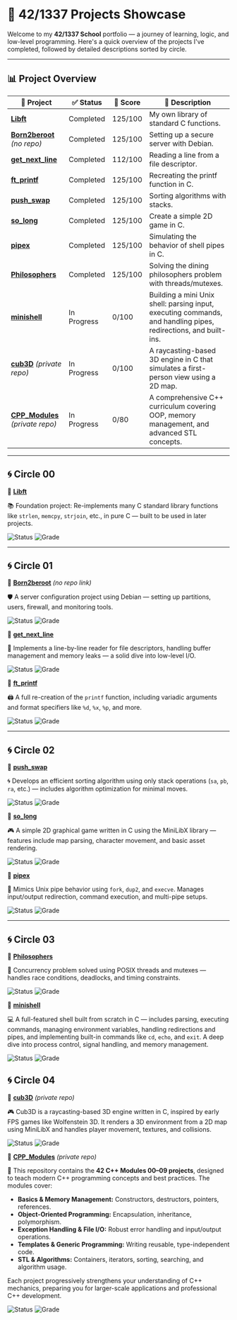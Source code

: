 # 🚀 42/1337 Projects Showcase

Welcome to my **42/1337 School** portfolio — a journey of learning, logic, and low-level programming. Here's a quick overview of the projects I've completed, followed by detailed descriptions sorted by circle.

---

## 📊 Project Overview

| 📁 Project                                                                 | ✅ Status      | 🎯 Score    | 📌 Description                                                  |
|---------------------------------------------------------------------------|----------------|-------------|------------------------------------------------------------------|
| [**Libft**](https://github.com/Redadaghouj/42-Libft_1337)                 |   Completed    |   125/100   | My own library of standard C functions.                          |
| [**Born2beroot**](#) *(no repo)*                                       |   Completed    |   125/100   | Setting up a secure server with Debian.                         |
| [**get_next_line**](https://github.com/Redadaghouj/42-get_next_line_1337) |   Completed    |   112/100   | Reading a line from a file descriptor.                          |
| [**ft_printf**](https://github.com/Redadaghouj/42-ft_printf_1337)         |   Completed    |   125/100   | Recreating the printf function in C.                            |
| [**push_swap**](https://github.com/Redadaghouj/42-push_swap_1337)         |   Completed    |   125/100   | Sorting algorithms with stacks.                                |
| [**so_long**](https://github.com/Redadaghouj/42-so_long_1337)             |   Completed    |   125/100   | Create a simple 2D game in C.                                  |
| [**pipex**](https://github.com/Redadaghouj/42-pipex_1337)                 |   Completed    |   125/100   | Simulating the behavior of shell pipes in C.                   |
| [**Philosophers**](https://github.com/Redadaghouj/42-Philosophers_1337)   |   Completed    |   125/100   | Solving the dining philosophers problem with threads/mutexes.  |
| [**minishell**](https://github.com/Redadaghouj/42-minishell_1337)         | In Progress    | 0/100     | Building a mini Unix shell: parsing input, executing commands, and handling pipes, redirections, and built-ins. |
| [**cub3D**](https://github.com/Redadaghouj/42-cub3D_1337) *(private repo)*   | In Progress    | 0/100     | A raycasting-based 3D engine in C that simulates a first-person view using a 2D map. |
| [**CPP_Modules**](https://github.com/Redadaghouj/42-CPP_Modules_1337) *(private repo)*   | In Progress    | 0/80     | A comprehensive C++ curriculum covering OOP, memory management, and advanced STL concepts. |

---

## 🌀 Circle 00

🔹 [**Libft**](https://github.com/Redadaghouj/42-Libft_1337)

📚 Foundation project: Re-implements many C standard library functions like `strlen`, `memcpy`, `strjoin`, etc., in pure C — built to be used in later projects.  

![Status](https://img.shields.io/badge/Status-Completed-brightgreen) ![Grade](https://img.shields.io/badge/Grade-125%2F100-success)

---

## 🌀 Circle 01

🔹 [**Born2beroot**](#) *(no repo link)* 

🛡️ A server configuration project using Debian — setting up partitions, users, firewall, and monitoring tools.  

![Status](https://img.shields.io/badge/Status-Completed-brightgreen) ![Grade](https://img.shields.io/badge/Grade-125%2F100-success)

🔹 [**get_next_line**](https://github.com/Redadaghouj/42-get_next_line_1337)

📄 Implements a line-by-line reader for file descriptors, handling buffer management and memory leaks — a solid dive into low-level I/O.  

![Status](https://img.shields.io/badge/Status-Completed-brightgreen) ![Grade](https://img.shields.io/badge/Grade-112%2F100-success)

🔹 [**ft_printf**](https://github.com/Redadaghouj/42-ft_printf_1337) 

🖨️ A full re-creation of the `printf` function, including variadic arguments and format specifiers like `%d`, `%x`, `%p`, and more.  

![Status](https://img.shields.io/badge/Status-Completed-brightgreen) ![Grade](https://img.shields.io/badge/Grade-125%2F100-success)

---

## 🌀 Circle 02

🔹 [**push_swap**](https://github.com/Redadaghouj/42-push_swap_1337)  

🌀 Develops an efficient sorting algorithm using only stack operations (`sa`, `pb`, `ra`, etc.) — includes algorithm optimization for minimal moves.  

![Status](https://img.shields.io/badge/Status-Completed-brightgreen) ![Grade](https://img.shields.io/badge/Grade-125%2F100-success)

🔹 [**so_long**](https://github.com/Redadaghouj/42-so_long_1337)  

🎮 A simple 2D graphical game written in C using the MiniLibX library — features include map parsing, character movement, and basic asset rendering.  

![Status](https://img.shields.io/badge/Status-Completed-brightgreen) ![Grade](https://img.shields.io/badge/Grade-125%2F100-success)

🔹 [**pipex**](https://github.com/Redadaghouj/42-pipex_1337)  

🔧 Mimics Unix pipe behavior using `fork`, `dup2`, and `execve`. Manages input/output redirection, command execution, and multi-pipe setups.  

![Status](https://img.shields.io/badge/Status-Completed-brightgreen) ![Grade](https://img.shields.io/badge/Grade-125%2F100-success)

---

## 🌀 Circle 03

🔹 [**Philosophers**](https://github.com/Redadaghouj/42-Philosophers_1337)  

🍝 Concurrency problem solved using POSIX threads and mutexes — handles race conditions, deadlocks, and timing constraints.  

![Status](https://img.shields.io/badge/Status-Completed-brightgreen) ![Grade](https://img.shields.io/badge/Grade-125%2F100-success)

🔹 [**minishell**](https://github.com/Redadaghouj/42-minishell_1337)

💻 A full-featured shell built from scratch in C — includes parsing, executing commands, managing environment variables, handling redirections and pipes, and implementing built-in commands like `cd`, `echo`, and `exit`. A deep dive into process control, signal handling, and memory management.  

![Status](https://img.shields.io/badge/Status-In_Progress-orange) ![Grade](https://img.shields.io/badge/Grade-0%2F100-progress)

## 🌀 Circle 04

🔹 [**cub3D**](https://github.com/Redadaghouj/42-cub3D_1337)  *(private repo)*  

🎮 Cub3D is a raycasting-based 3D engine written in C, inspired by early FPS games like Wolfenstein 3D. It renders a 3D environment from a 2D map using MiniLibX and handles player movement, textures, and collisions.

![Status](https://img.shields.io/badge/Status-In_Progress-orange) ![Grade](https://img.shields.io/badge/Grade-0%2F100-progress)

🔹 [**CPP_Modules**](https://github.com/Redadaghouj/42-CPP_Modules_1337) *(private repo)*  

🎯 This repository contains the **42 C++ Modules 00–09 projects**, designed to teach modern C++ programming concepts and best practices. The modules cover:

- **Basics & Memory Management:** Constructors, destructors, pointers, references.  
- **Object-Oriented Programming:** Encapsulation, inheritance, polymorphism.  
- **Exception Handling & File I/O:** Robust error handling and input/output operations.  
- **Templates & Generic Programming:** Writing reusable, type-independent code.  
- **STL & Algorithms:** Containers, iterators, sorting, searching, and algorithm usage.

Each project progressively strengthens your understanding of C++ mechanics, preparing you for larger-scale applications and professional C++ development.  

![Status](https://img.shields.io/badge/Status-In_Progress-orange) ![Grade](https://img.shields.io/badge/Grade-0%2F80-progress)

